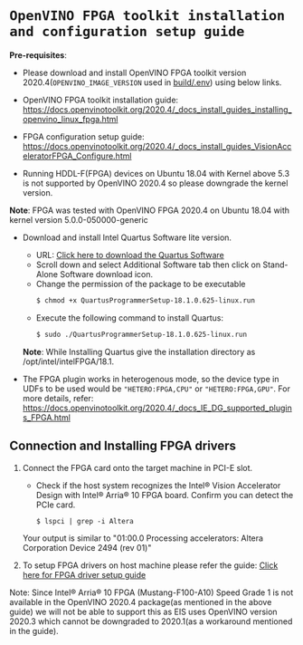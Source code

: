 # `OpenVINO FPGA toolkit installation and configuration setup guide`

**Pre-requisites**:

   * Please download and install OpenVINO FPGA toolkit version 2020.4(`OPENVINO_IMAGE_VERSION` used in [build/.env](build/.env)) using below links.
   * OpenVINO FPGA toolkit installation guide: https://docs.openvinotoolkit.org/2020.4/_docs_install_guides_installing_openvino_linux_fpga.html
   * FPGA configuration setup guide: https://docs.openvinotoolkit.org/2020.4/_docs_install_guides_VisionAcceleratorFPGA_Configure.html

   * Running HDDL-F(FPGA) devices on Ubuntu 18.04 with Kernel above 5.3 is not supported by OpenVINO 2020.4 so please downgrade the kernel version.

   **Note**: FPGA was tested with OpenVINO FPGA 2020.4 on Ubuntu 18.04 with kernel version 5.0.0-050000-generic

* Download and install Intel Quartus Software lite version.
   * URL: [Click here to download the Quartus Software](https://fpgasoftware.intel.com/18.1/?edition=lite&platform=linux)
   * Scroll down and select Additional Software tab then click on Stand-Alone Software download icon.
   * Change the permission of the package to be executable
     ```sh
     $ chmod +x QuartusProgrammerSetup-18.1.0.625-linux.run
     ```
   * Execute the following command to install Quartus:
     ```sh
     $ sudo ./QuartusProgrammerSetup-18.1.0.625-linux.run
     ```
    **Note**: While Installing Quartus give the installation directory as /opt/intel/intelFPGA/18.1.

* The FPGA plugin works in heterogenous mode, so the device type in UDFs to be used would be `"HETERO:FPGA,CPU"` or `"HETERO:FPGA,GPU"`. For more details, refer: https://docs.openvinotoolkit.org/2020.4/_docs_IE_DG_supported_plugins_FPGA.html

## Connection and Installing FPGA drivers

1. Connect the FPGA card onto the target machine in PCI-E slot.
   * Check if the host system recognizes the Intel® Vision Accelerator Design with Intel® Arria® 10 FPGA board. Confirm you can detect the PCIe card.

      ```
      $ lspci | grep -i Altera
      ```
    Your output is similar to "01:00.0 Processing accelerators: Altera Corporation Device 2494 (rev 01)"

2. To setup FPGA drivers on host machine please refer the guide: [Click here for FPGA driver setup guide](https://docs.openvinotoolkit.org/2020.4/_docs_install_guides_VisionAcceleratorFPGA_Configure.html)

Note: Since Intel® Arria® 10 FPGA (Mustang-F100-A10) Speed Grade 1 is not available in the OpenVINO 2020.4 package(as mentioned in the above guide) we will not be able to support this as EIS uses OpenVINO version 2020.3 which cannot be downgraded to 2020.1(as a workaround mentioned in the guide).

